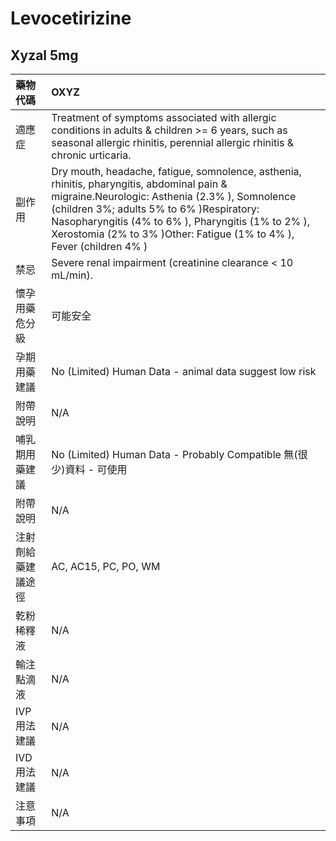 # Levocetirizine

## Xyzal  5mg

| 藥物代碼           | OXYZ                                                                                                                                                                                                                                                                                                                   |
|:-------------------|:-----------------------------------------------------------------------------------------------------------------------------------------------------------------------------------------------------------------------------------------------------------------------------------------------------------------------|
| 適應症             | Treatment of symptoms associated with allergic conditions in adults & children >= 6 years, such as seasonal allergic rhinitis, perennial allergic rhinitis & chronic urticaria.                                                                                                                                        |
| 副作用             | Dry mouth, headache, fatigue, somnolence, asthenia, rhinitis, pharyngitis, abdominal pain & migraine.Neurologic: Asthenia (2.3% ), Somnolence (children 3%; adults 5% to 6% )Respiratory: Nasopharyngitis (4% to 6% ), Pharyngitis (1% to 2% ), Xerostomia (2% to 3% )Other: Fatigue (1% to 4% ), Fever (children 4% ) |
| 禁忌               | Severe renal impairment (creatinine clearance < 10 mL/min).                                                                                                                                                                                                                                                            |
| 懷孕用藥危分級     | 可能安全                                                                                                                                                                                                                                                                                                               |
| 孕期用藥建議       | No (Limited) Human Data - animal data suggest low risk                                                                                                                                                                                                                                                                 |
| 附帶說明           | N/A                                                                                                                                                                                                                                                                                                                    |
| 哺乳期用藥建議     | No (Limited) Human Data - Probably Compatible 無(很少)資料 - 可使用                                                                                                                                                                                                                                                    |
| 附帶說明           | N/A                                                                                                                                                                                                                                                                                                                    |
| 注射劑給藥建議途徑 | AC, AC15, PC, PO, WM                                                                                                                                                                                                                                                                                                   |
| 乾粉稀釋液         | N/A                                                                                                                                                                                                                                                                                                                    |
| 輸注點滴液         | N/A                                                                                                                                                                                                                                                                                                                    |
| IVP 用法建議       | N/A                                                                                                                                                                                                                                                                                                                    |
| IVD 用法建議       | N/A                                                                                                                                                                                                                                                                                                                    |
| 注意事項           | N/A                                                                                                                                                                                                                                                                                                                    |

